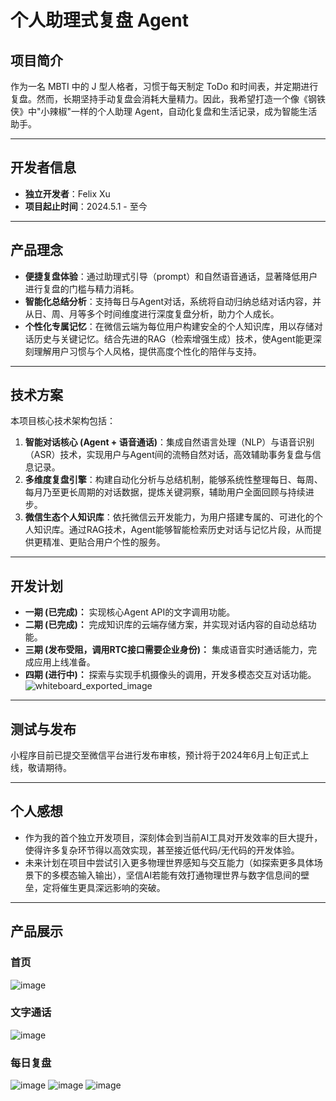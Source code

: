 # 个人助理式复盘 Agent

## 项目简介

作为一名 MBTI 中的 J 型人格者，习惯于每天制定 ToDo 和时间表，并定期进行复盘。然而，长期坚持手动复盘会消耗大量精力。因此，我希望打造一个像《钢铁侠》中"小辣椒"一样的个人助理 Agent，自动化复盘和生活记录，成为智能生活助手。

---

## 开发者信息

- **独立开发者**：Felix Xu
- **项目起止时间**：2024.5.1 - 至今

---

## 产品理念

- **便捷复盘体验**：通过助理式引导（prompt）和自然语音通话，显著降低用户进行复盘的门槛与精力消耗。
- **智能化总结分析**：支持每日与Agent对话，系统将自动归纳总结对话内容，并从日、周、月等多个时间维度进行深度复盘分析，助力个人成长。
- **个性化专属记忆**：在微信云端为每位用户构建安全的个人知识库，用以存储对话历史与关键记忆。结合先进的RAG（检索增强生成）技术，使Agent能更深刻理解用户习惯与个人风格，提供高度个性化的陪伴与支持。

---

## 技术方案

本项目核心技术架构包括：

1.  **智能对话核心 (Agent + 语音通话)**：集成自然语言处理（NLP）与语音识别（ASR）技术，实现用户与Agent间的流畅自然对话，高效辅助事务复盘与信息记录。
2.  **多维度复盘引擎**：构建自动化分析与总结机制，能够系统性整理每日、每周、每月乃至更长周期的对话数据，提炼关键洞察，辅助用户全面回顾与持续进步。
3.  **微信生态个人知识库**：依托微信云开发能力，为用户搭建专属的、可进化的个人知识库。通过RAG技术，Agent能够智能检索历史对话与记忆片段，从而提供更精准、更贴合用户个性的服务。

---

## 开发计划

- **一期 (已完成)：** 实现核心Agent API的文字调用功能。
- **二期 (已完成)：** 完成知识库的云端存储方案，并实现对话内容的自动总结功能。
- **三期 (发布受阻，调用RTC接口需要企业身份)：** 集成语音实时通话能力，完成应用上线准备。
- **四期 (进行中)：** 探索与实现手机摄像头的调用，开发多模态交互对话功能。
![whiteboard_exported_image](https://github.com/user-attachments/assets/6c91b04a-2349-4ade-b2f9-3d57eefb00c1)

---

## 测试与发布

小程序目前已提交至微信平台进行发布审核，预计将于2024年6月上旬正式上线，敬请期待。

---

## 个人感想

- 作为我的首个独立开发项目，深刻体会到当前AI工具对开发效率的巨大提升，使得许多复杂环节得以高效实现，甚至接近低代码/无代码的开发体验。
- 未来计划在项目中尝试引入更多物理世界感知与交互能力（如探索更多具体场景下的多模态输入输出），坚信AI若能有效打通物理世界与数字信息间的壁垒，定将催生更具深远影响的突破。

---

## 产品展示
### 首页
![image](https://github.com/user-attachments/assets/2269214a-bc84-4b84-804c-47fff181374a)

### 文字通话
![image](https://github.com/user-attachments/assets/6b537395-2d5a-47dd-97ac-38331272e5bd)

### 每日复盘
![image](https://github.com/user-attachments/assets/ccf66005-8eaf-4bbc-b39d-9117e08eb868)
![image](https://github.com/user-attachments/assets/d3219ffc-04d0-451b-a5fe-dd9a1318782e)
![image](https://github.com/user-attachments/assets/8fa104ad-7202-47f6-8226-3612366a29a1)


